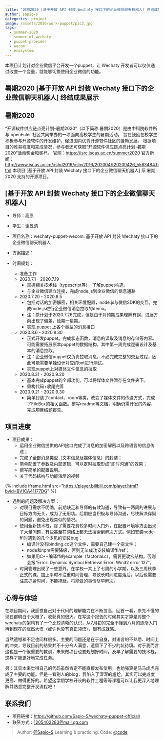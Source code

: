 ```yaml
---
title: "暑期2020 [基于开放 API 封装 Wechaty 接口下的企业微信聊天机器人] 终结成果展示"
author: sapio-s
categories: project
image: /assets/2020/work-puppet/pic3.jpg
tags:
  - summer-2020
  - summer-of-wechaty
  - puppet-provider
  - wecom
  - ecosystem
---
```


本项目计划针对企业微信平台开发一个puppet，让 Wechaty 开发者可以仅仅通过改变一个变量，就能够切换使用企业微信的功能。

## 暑期2020 [基于开放 API 封装 Wechaty 接口下的企业微信聊天机器人] 终结成果展示

## 暑期2020

“开源软件供应链点亮计划-暑期2020”（以下简称 暑期2020）是由中科院软件所与 openEuler 社区共同举办的一项面向高校学生的暑期活动。
旨在鼓励在校学生积极参与开源软件的开发维护，促进国内优秀开源软件社区的蓬勃发展。
根据项目的难易程度和完成情况，参与者还可获取“开源软件供应链点亮计划-暑期2020”活动奖金和奖杯。
官网：<https://isrc.iscas.ac.cn/summer2020> 官方新闻：<http://www.iscas.ac.cn/xshd2016/xshy2016/202004/t20200426_5563484.html>
本项目 [基于开放 API 封装 Wechaty 接口下的企业微信聊天机器人] 系 暑期2020 支持的开源项目。

## [基于开放 API 封装 Wechaty 接口下的企业微信聊天机器人]

- 导师：高原
- 学生：谢昱清

- 项目名称：wechaty-puppet-wecom: 基于开放 API 封装 Wechaty 接口下的企业微信聊天机器人
- 方案描述：
- 时间规划：
  - 准备工作
  - 2020.7.1 - 2020.7.19
    - 掌握相关技术栈（typescript等），了解puppet构造。
    - 与企业微信建立连接，完成node.js到企业微信的信息通路
  - 2020.7.20 - 2020.8.5
    - 包括对话的加密解密，相关环境配置，node.js与微信SDK的交互。完成node.js进行企业微信消息拉取的demo。
    - 注：原计划于2020.7.26完成，但是由于对预期成果理解有误，进展方向出现了偏差，延期一星期。
    - 实现 puppet 上各个类型的消息接口
  - 2020.8.6 - 2020.8.30
    - 正式开发puppet。完成状态函数，消息的读取及消息的存储等内容。可能需要拓展原本puppet的数据结构。其中第一周完成逻辑设计及基本的消息拉取。
    - 注：企业微信puppet仅负责拉取消息，不必完成完整的交互过程，因此可能需要单独设计对应的bot进行测试。
    - 实现puppet上对媒体文件信息的拉取
  - 2020.8.31 - 2020.9.20
    - 基本完成puppet的全部功能，可以将媒体文件暂存在文件夹下。
    - 重构代码+收尾完善
  - 2020.9.21 - 2020.9.30
    - 简单封装了contact、room等类，改变了媒体文件的传送方式，完成了FileBox的相关函数。撰写readme等文档，明确仍需开发的内容，完成项目结题报告。

## 项目进度

- 项目成果：
  - 运用企业微信提供的API接口完成了消息的加密解密以及跨语言的信息传递；
  - 完成了全部消息类型（文本信息及媒体信息）的封装；
  - 简单配置了参数及内部逻辑，可以定时拉取形成“即时沟通”的效果；
  - 撰写简单的配置说明。
  - 关于代码结构与功能演示的视频
  
{% include iframe.html src="https://player.bilibili.com/player.html?bvid=BV1CA41177DG" %}

- 遇到的问题及解决方案：
  - 对项目需求不明确，前期缺乏和导师的有效沟通，导致有一两周的进展与目标方向无关，成为了无用功。后期应当积极与导师沟通，尽快解决存疑的问题，避免出现类似的情况。
  - 使用全新技术栈，除了需要花费较多时间入门外，在配置环境等方面出现了大量问题，有些甚至在网络上都无法搜索到解决方式。例如安装node-ffi时遇到的几个少见的安装bug：
    - 编译时没有binding.cc这个文件，需要自己建一个空文件；
    - node和npm需要降级，否则无法成功安装编译ffi/ref；
    - 如果用C++编译ffi的example（factorial.c），需要更改宏结构，否则会报“Error: Dynamic Symbol Retrieval Error: Win32 error 127”。
  - 时间管理出现了一些意外。在学校一共上了七周的小学期，以及三周秋季正式的课，加上平时不注重时间管理，导致长时间进度落后。以后也需要注意抓紧时间，不能拖延，将能做的事情尽早解决。

## 心得与体验

在项目期间，我感觉自己对于代码的理解能力在不断提高，回首一看，原先不懂的现在都明白个大概了，收获真的很大。在写这个报告的时候其实才算是对整个wechaty的架构有了一个比较清晰的认识，从7月初的完全不懂到八月的逐渐入门再到现在的恍然大悟（或许也没有真正领悟），很有成就感。
  
当然遗憾和不足也同样很多。主要的问题还是在于自身，对语言的不熟悉、时间上的冲突，导致目前的结果并不十分令人满意，遗留下了不少的坑待填。对于我而言这也是一个很重要的教训，未来做项目也要规划好时间，及早了解需要的技术栈，这样才能更好地完成任务。
  
另：其实本来觉得自己的代码虽然肯定不能直接发布使用，也勉强算是马马虎虎完成了主要的功能。但是一看别人的blog，我陷入了深深的尴尬，其实可以完成度更高、做得更好的。希望这学期学校开设的软件工程等等课程可以让我更深入地理解并熟悉完整开发流程吧！

## 联系我们

- 项目链接：<https://github.com/Sapio-S/wechaty-puppet-official/>
- 联系方式：1205402283@mail.qq.com

> Author: [@Sapio-S](https://github.com/Sapio-S) Learning & practicing.
> Code: [@code](https://github.com/Sapio-S/wechaty-puppet-official)

